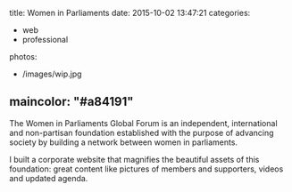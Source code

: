 title: Women in Parliaments
date: 2015-10-02 13:47:21
categories:
- web
- professional

photos:
- /images/wip.jpg

maincolor: "#a84191"
---

The Women in Parliaments Global Forum is an independent, international and
non-partisan foundation established with the purpose of advancing society by
building a network between women in parliaments.

I built a corporate website that magnifies the beautiful assets of this
foundation: great content like pictures of members and supporters, videos and
updated agenda.
